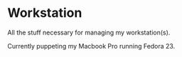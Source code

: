# Workstation

All the stuff necessary for managing my workstation(s).

Currently puppeting my Macbook Pro running Fedora 23.
